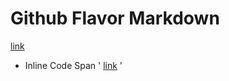 # Github Flavor Markdown

[link](https://github.github.com/gfm/ "Github Docs f/ HTML")

+ Inline Code Span
'
[link](/uri "title")
'

